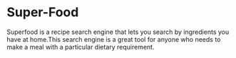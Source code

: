 # Super-Food
Superfood is a recipe search engine that lets you search by ingredients you have at home.This search engine is a great tool for anyone who needs to make a meal with a particular dietary requirement.
